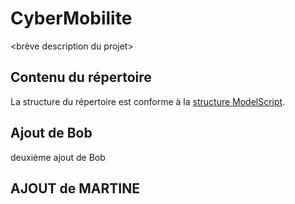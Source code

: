 CyberMobilite
===========

<brève description du projet>

Contenu du répertoire
---------------------

La structure du répertoire est conforme à la [structure ModelScript](https://modelscript.readthedocs.io/en/latest/artefacts/index.html).

## Ajout de Bob

deuxième ajout de Bob

## AJOUT de  MARTINE